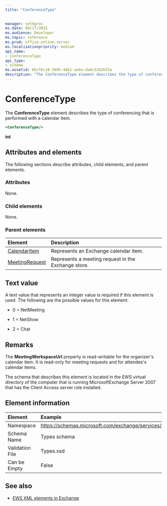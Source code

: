 ```yaml
---
title: "ConferenceType"
 
 
manager: sethgros
ms.date: 09/17/2015
ms.audience: Developer
ms.topic: reference
ms.prod: office-online-server
ms.localizationpriority: medium
api_name:
- ConferenceType
api_type:
- schema
ms.assetid: 6bcf6c18-2695-44b1-aabe-dadc52b2633a
description: "The ConferenceType element describes the type of conferencing that is performed with a calendar item."
---
```


# ConferenceType

The **ConferenceType** element describes the type of conferencing that is performed with a calendar item. 
  
```xml
<ConferenceType/>
```

 **int**
## Attributes and elements

The following sections describe attributes, child elements, and parent elements.
  
### Attributes

None.
  
### Child elements

None.
  
### Parent elements

|**Element**|**Description**|
|:-----|:-----|
|[CalendarItem](calendaritem.md) <br/> |Represents an Exchange calendar item.  <br/> |
|[MeetingRequest](meetingrequest.md) <br/> |Represents a meeting request in the Exchange store.  <br/> |
   
## Text value

A text value that represents an integer value is required if this element is used. The following are the possible values for this element:
  
- 0 = NetMeeting
    
- 1 = NetShow
    
- 2 = Chat
    
## Remarks

The **MeetingWorkspaceUrl** property is read-writable for the organizer's calendar item. It is read-only for meeting requests and for attendee's calendar items. 
  
The schema that describes this element is located in the EWS virtual directory of the computer that is running MicrosoftExchange Server 2007 that has the Client Access server role installed. 
  
## Element information

| Element | Example |
|:-----|:-----|
|Namespace  <br/> |https://schemas.microsoft.com/exchange/services/2006/types  <br/> |
|Schema Name  <br/> |Types schema  <br/> |
|Validation File  <br/> |Types.xsd  <br/> |
|Can be Empty  <br/> |False  <br/> |
   
## See also



- [EWS XML elements in Exchange](ews-xml-elements-in-exchange.md)


